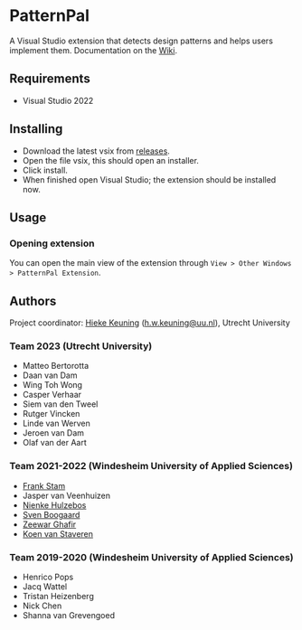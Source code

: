 # PatternPal
A Visual Studio extension that detects design patterns and helps users implement them.
Documentation on the [Wiki](https://github.com/PatternPal/PatternPal/wiki).

## Requirements
 - Visual Studio 2022

## Installing
 - Download the latest vsix from [releases](https://github.com/PatternPal/PatternPal/releases).
 - Open the file vsix, this should open an installer.
 - Click install.
 - When finished open Visual Studio; the extension should be installed now.

## Usage
### Opening extension
You can open the main view of the extension through `View > Other Windows > PatternPal Extension`.

## Authors
Project coordinator: [Hieke Keuning](https://github.com/hiekekeuning) (h.w.keuning@uu.nl), Utrecht University

### Team 2023 (Utrecht University)
- Matteo Bertorotta
- Daan	van Dam
- Wing Toh Wong
- Casper Verhaar
- Siem van den Tweel
- Rutger Vincken
- Linde van Werven
- Jeroen van Dam
- Olaf van der Aart

### Team 2021-2022 (Windesheim University of Applied Sciences)
 - [Frank Stam](https://github.com/FrankS01)
 - Jasper van Veenhuizen
 - [Nienke Hulzebos](https://github.com/nienkehulzebos)
 - [Sven Boogaard](https://github.com/sven2102)
 - [Zeewar Ghafir](https://github.com/zeewar)
 - [Koen van Staveren](https://github.com/UnderKoen)
 
 ### Team 2019-2020 (Windesheim University of Applied Sciences)
 - Henrico Pops
 - Jacq Wattel
 - Tristan Heizenberg
 - Nick Chen
 - Shanna van Grevengoed
